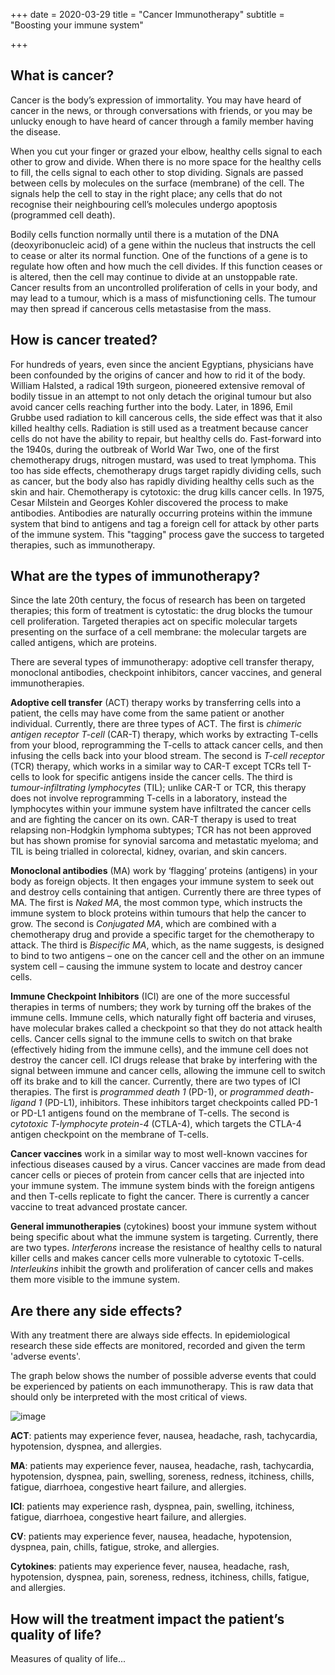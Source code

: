 +++
date = 2020-03-29
title = "Cancer Immunotherapy"
subtitle = "Boosting your immune system"

+++

## **What is cancer?**

Cancer is the body’s expression of immortality. You may have heard of cancer in the news, or through conversations with friends, or you may be unlucky enough to have heard of cancer through a family member having the disease. 

When you cut your finger or grazed your elbow, healthy cells signal to each other to grow and divide. When there is no more space for the healthy cells to fill, the cells signal to each other to stop dividing. Signals are passed between cells by molecules on the surface (membrane) of the cell. The signals help the cell to stay in the right place; any cells that do not recognise their neighbouring cell’s molecules undergo apoptosis (programmed cell death). 

Bodily cells function normally until there is a mutation of the DNA (deoxyribonucleic acid) of a gene within the nucleus that instructs the cell to cease or alter its normal function. One of the functions of a gene is to regulate how often and how much the cell divides. If this function ceases or is altered, then the cell may continue to divide at an unstoppable rate. Cancer results from an uncontrolled proliferation of cells in your body, and may lead to a tumour, which is a mass of misfunctioning cells. The tumour may then spread if cancerous cells metastasise from the mass.


## **How is cancer treated?**

For hundreds of years, even since the ancient Egyptians, physicians have been confounded by the origins of cancer and how to rid it of the body. William Halsted, a radical 19th surgeon, pioneered extensive removal of bodily tissue in an attempt to not only detach the original tumour but also avoid cancer cells reaching further into the body. Later, in 1896, Emil Grubbe used radiation to kill cancerous cells, the side effect was that it also killed healthy cells. Radiation is still used as a treatment because cancer cells do not have the ability to repair, but healthy cells do. Fast-forward into the 1940s, during the outbreak of World War Two, one of the first chemotherapy drugs, nitrogen mustard, was used to treat lymphoma. This too has side effects, chemotherapy drugs target rapidly dividing cells, such as cancer, but the body also has rapidly dividing healthy cells such as the skin and hair. Chemotherapy is cytotoxic: the drug kills cancer cells. In 1975, Cesar Milstein and Georges Kohler discovered the process to make antibodies. Antibodies are naturally occurring proteins within the immune system that bind to antigens and tag a foreign cell for attack by other parts of the immune system. This "tagging" process gave the success to targeted therapies, such as immunotherapy.  

## **What are the types of immunotherapy?**

Since the late 20th century, the focus of research has been on targeted therapies; this form of treatment is cytostatic: the drug blocks the tumour cell proliferation. Targeted therapies act on specific molecular targets presenting on the surface of a cell membrane: the molecular targets are called antigens, which are proteins.

There are several types of immunotherapy: adoptive cell transfer therapy, monoclonal antibodies, checkpoint inhibitors, cancer vaccines, and general immunotherapies. 

**Adoptive cell transfer** (ACT) therapy works by transferring cells into a patient, the cells may have come from the same patient or another individual. Currently, there are three types of ACT. The first is *chimeric antigen receptor T-cell* (CAR-T) therapy, which works by extracting T-cells from your blood, reprogramming the T-cells to attack cancer cells, and then infusing the cells back into your blood stream. The second is *T-cell receptor* (TCR) therapy, which works in a similar way to CAR-T except TCRs tell T-cells to look for specific antigens inside the cancer cells. The third is *tumour-infiltrating lymphocytes* (TIL); unlike CAR-T or TCR, this therapy does not involve reprogramming T-cells in a laboratory, instead the lymphocytes within your immune system have infiltrated the cancer cells and are fighting the cancer on its own. CAR-T therapy is used to treat relapsing non-Hodgkin lymphoma subtypes; TCR has not been approved but has shown promise for synovial sarcoma and metastatic myeloma; and TIL is being trialled in colorectal, kidney, ovarian, and skin cancers.

**Monoclonal antibodies** (MA) work by ‘flagging’ proteins (antigens) in your body as foreign objects. It then engages your immune system to seek out and destroy cells containing that antigen. Currently there are three types of MA. The first is *Naked MA*, the most common type, which instructs the immune system to block proteins within tumours that help the cancer to grow. The second is *Conjugated MA*, which are combined with a chemotherapy drug and provide a specific target for the chemotherapy to attack. The third is *Bispecific MA*, which, as the name suggests, is designed to bind to two antigens – one on the cancer cell and the other on an immune system cell – causing the immune system to locate and destroy cancer cells.

**Immune Checkpoint Inhibitors** (ICI) are one of the more successful therapies in terms of numbers; they work by turning off the brakes of the immune cells. Immune cells, which naturally fight off bacteria and viruses, have molecular brakes called a checkpoint so that they do not attack health cells. Cancer cells signal to the immune cells to switch on that brake (effectively hiding from the immune cells), and the immune cell does not destroy the cancer cell. ICI drugs release that brake by interfering with the signal between immune and cancer cells, allowing the immune cell to switch off its brake and to kill the cancer. Currently, there are two types of ICI therapies. The first is *programmed death 1* (PD-1), or *programmed death-ligand 1* (PD-L1), inhibitors. These inhibitors target checkpoints called PD-1 or PD-L1 antigens found on the membrane of T-cells. The second is *cytotoxic T-lymphocyte protein-4* (CTLA-4), which targets the CTLA-4 antigen checkpoint on the membrane of T-cells.

**Cancer vaccines** work in a similar way to most well-known vaccines for infectious diseases caused by a virus. Cancer vaccines are made from dead cancer cells or pieces of protein from cancer cells that are injected into your immune system. The immune system binds with the foreign antigens and then T-cells replicate to fight the cancer. There is currently a cancer vaccine to treat advanced prostate cancer.

**General immunotherapies** (cytokines) boost your immune system without being specific about what the immune system is targeting. Currently, there are two types. *Interferons* increase the resistance of healthy cells to natural killer cells and makes cancer cells more vulnerable to cytotoxic T-cells. *Interleukins* inhibit the growth and proliferation of cancer cells and makes them more visible to the immune system. 

## **Are there any side effects?**

With any treatment there are always side effects. In epidemiological research these side effects are monitored, recorded and given the term 'adverse events'.

The graph below shows the number of possible adverse events that could be experienced by patients on each immunotherapy. This is raw data that should only be interpreted with the most critical of views.

![image](https://user-images.githubusercontent.com/33094651/78387281-f7db0a80-75d6-11ea-8ff9-91742e2dad7e.png)


**ACT**: patients may experience fever, nausea, headache, rash, tachycardia, hypotension, dyspnea, and allergies.

**MA**: patients may experience fever, nausea, headache, rash, tachycardia, hypotension, dyspnea, pain, swelling, soreness, redness, itchiness, chills, fatigue, diarrhoea, congestive heart failure, and allergies.

**ICI**: patients may experience rash, dyspnea, pain, swelling, itchiness, fatigue, diarrhoea, congestive heart failure, and allergies.

**CV**: patients may experience fever, nausea, headache, hypotension, dyspnea, pain, chills, fatigue, stroke, and allergies.

**Cytokines**: patients may experience fever, nausea, headache, rash, hypotension, dyspnea, pain, soreness, redness, itchiness, chills, fatigue, and allergies.

## **How will the treatment impact the patient’s quality of life?**

Measures of quality of life...

